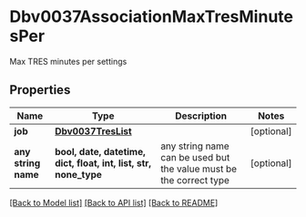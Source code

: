 # Dbv0037AssociationMaxTresMinutesPer

Max TRES minutes per settings

## Properties
Name | Type | Description | Notes
------------ | ------------- | ------------- | -------------
**job** | [**Dbv0037TresList**](Dbv0037TresList.md) |  | [optional] 
**any string name** | **bool, date, datetime, dict, float, int, list, str, none_type** | any string name can be used but the value must be the correct type | [optional]

[[Back to Model list]](../README.md#documentation-for-models) [[Back to API list]](../README.md#documentation-for-api-endpoints) [[Back to README]](../README.md)


